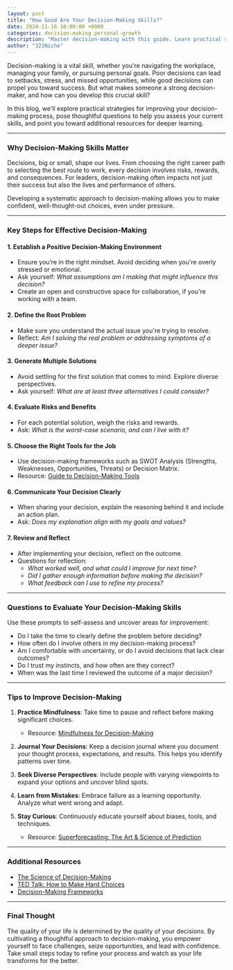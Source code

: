```yaml
---
layout: post
title: "How Good Are Your Decision-Making Skills?"
date: 2024-11-16 10:00:00 +0000
categories: decision-making personal-growth
description: "Master decision-making with this guide. Learn practical strategies and reflective questions to improve your decision-making skills."
author: "321Niche"
---
```


Decision-making is a vital skill, whether you're navigating the workplace, managing your family, or pursuing personal goals. Poor decisions can lead to setbacks, stress, and missed opportunities, while good decisions can propel you toward success. But what makes someone a strong decision-maker, and how can you develop this crucial skill?

In this blog, we'll explore practical strategies for improving your decision-making process, pose thoughtful questions to help you assess your current skills, and point you toward additional resources for deeper learning.

---

### **Why Decision-Making Skills Matter**

Decisions, big or small, shape our lives. From choosing the right career path to selecting the best route to work, every decision involves risks, rewards, and consequences. For leaders, decision-making often impacts not just their success but also the lives and performance of others.

Developing a systematic approach to decision-making allows you to make confident, well-thought-out choices, even under pressure. 

---

### **Key Steps for Effective Decision-Making**

#### 1. Establish a Positive Decision-Making Environment
- Ensure you’re in the right mindset. Avoid deciding when you're overly stressed or emotional.
- Ask yourself: *What assumptions am I making that might influence this decision?*
- Create an open and constructive space for collaboration, if you're working with a team.

#### 2. Define the Root Problem
- Make sure you understand the actual issue you're trying to resolve.
- Reflect: *Am I solving the real problem or addressing symptoms of a deeper issue?*

#### 3. Generate Multiple Solutions
- Avoid settling for the first solution that comes to mind. Explore diverse perspectives.
- Ask yourself: *What are at least three alternatives I could consider?*

#### 4. Evaluate Risks and Benefits
- For each potential solution, weigh the risks and rewards. 
- Ask: *What is the worst-case scenario, and can I live with it?*

#### 5. Choose the Right Tools for the Job
- Use decision-making frameworks such as SWOT Analysis (Strengths, Weaknesses, Opportunities, Threats) or Decision Matrix.
- Resource: [Guide to Decision-Making Tools](https://www.mindtools.com)

#### 6. Communicate Your Decision Clearly
- When sharing your decision, explain the reasoning behind it and include an action plan.
- Ask: *Does my explanation align with my goals and values?*

#### 7. Review and Reflect
- After implementing your decision, reflect on the outcome.
- Questions for reflection:
  - *What worked well, and what could I improve for next time?*
  - *Did I gather enough information before making the decision?*
  - *What feedback can I use to refine my process?*

---

### **Questions to Evaluate Your Decision-Making Skills**

Use these prompts to self-assess and uncover areas for improvement:
- Do I take the time to clearly define the problem before deciding?
- How often do I involve others in my decision-making process?
- Am I comfortable with uncertainty, or do I avoid decisions that lack clear outcomes?
- Do I trust my instincts, and how often are they correct?
- When was the last time I reviewed the outcome of a major decision?

---

### **Tips to Improve Decision-Making**

1. **Practice Mindfulness**: Take time to pause and reflect before making significant choices. 
   - Resource: [Mindfulness for Decision-Making](https://www.mindful.org)
   
2. **Journal Your Decisions**: Keep a decision journal where you document your thought process, expectations, and results. This helps you identify patterns over time.

3. **Seek Diverse Perspectives**: Include people with varying viewpoints to expand your options and uncover blind spots.

4. **Learn from Mistakes**: Embrace failure as a learning opportunity. Analyze what went wrong and adapt.

5. **Stay Curious**: Continuously educate yourself about biases, tools, and techniques.  
   - Resource: [Superforecasting: The Art & Science of Prediction](https://amzn.to/3OEIYOX)

---

### **Additional Resources**

- [The Science of Decision-Making](https://www.psychologytoday.com)
- [TED Talk: How to Make Hard Choices](https://www.ted.com)
- [Decision-Making Frameworks](https://www.hbr.org)

---

### **Final Thought**

The quality of your life is determined by the quality of your decisions. By cultivating a thoughtful approach to decision-making, you empower yourself to face challenges, seize opportunities, and lead with confidence. Take small steps today to refine your process and watch as your life transforms for the better.
